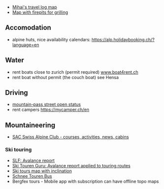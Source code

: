 
* [Mihai's travel log map](https://drive.google.com/open?id=1r2S03tlPIhf4SJaADUwqeGd1JL4&usp=sharing)
* [Map with firepits for grilling](https://grillstelle.ch/)

## Accomodation
* alpine huts, nice availability calendars: https://alp.holidaybooking.ch/?language=en

## Water
* rent boats close to zurich (permit required) www.boat4rent.ch
* rent boat without permit (the couch boat) see Hensa

## Driving
* [mountain-pass street open status](https://www.myswissalps.com/car/trafficinfo)
* rent campers https://mycamper.ch/en

## Mountaineering
* [SAC Swiss Alpine Club - courses, activities, news, cabins](https://www.sac-cas.ch)

### Ski touring
* [SLF: Avalance report](http://slf.ch)
* [Ski Touren Guru: Avalance report applied to touring routes](http://www.skitourenguru.ch/)
* [Ski tours map with inclination](https://map.geo.admin.ch/?lang=en&topic=ech&bgLayer=ch.swisstopo.pixelkarte-farbe&E=2738958.76&N=1195416.30&zoom=5&layers=KML%7C%7Chttps:%2F%2Fwww.slf.ch%2Favalanche%2Faccidents%2Faccidents_20years_en.kml,ch.swisstopo-karto.skitouren,ch.swisstopo-karto.hangneigung&layers_opacity=1,0.8,0.3)
* [Schnee Touren Bus](https://schneetourenbus.ch/)
* Bergfex tours - Mobile app with subscription can have offline topo maps

